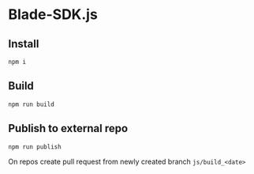# Blade-SDK.js

## Install

```
npm i
```

## Build

```
npm run build
```

## Publish to external repo

```
npm run publish
```

On repos create pull request from newly created branch `js/build_<date>`

